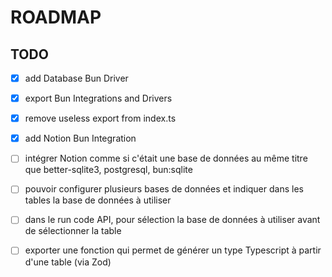 # ROADMAP

## TODO

- [x] add Database Bun Driver
- [x] export Bun Integrations and Drivers
- [x] remove useless export from index.ts
- [x] add Notion Bun Integration

- [ ] intégrer Notion comme si c'était une base de données au même titre que better-sqlite3, postgresql, bun:sqlite
- [ ] pouvoir configurer plusieurs bases de données et indiquer dans les tables la base de données à utiliser
- [ ] dans le run code API, pour sélection la base de données à utiliser avant de sélectionner la table
- [ ] exporter une fonction qui permet de générer un type Typescript à partir d'une table (via Zod)


